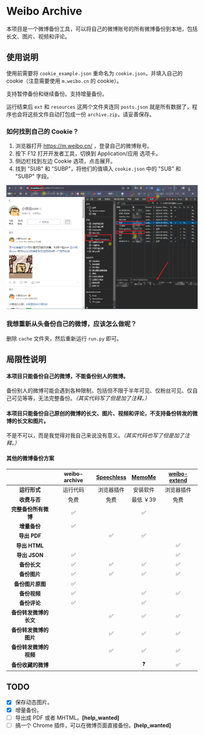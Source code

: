 # Weibo Archive

本项目是一个微博备份工具，可以将自己的微博账号的所有微博备份到本地，包括长文、图片、视频和评论。

## 使用说明

使用前需要将 `cookie_example.json` 重命名为 `cookie.json`，并填入自己的 cookie（注意需要使用 `m.weibo.cn` 的 cookie）。

支持暂停备份和继续备份。支持增量备份。

运行结束后 `ext` 和 `resources` 这两个文件夹连同 `posts.json` 就是所有数据了，程序也会将这些文件自动打包成一份 `archive.zip`，请妥善保存。

### 如何找到自己的 Cookie？

1. 浏览器打开 https://m.weibo.cn/ ，登录自己的微博账号。
2. 按下 F12 打开开发者工具，切换到 Application/应用 选项卡。
3. 侧边栏找到左边 Cookie 选项，点击展开。
4. 找到 "SUB" 和 "SUBP"，将他们的值填入 `cookie.json` 中的 "SUB" 和 "SUBP" 字段。

![](doc/step.png)

### 我想重新从头备份自己的微博，应该怎么做呢？

删除 `cache` 文件夹，然后重新运行 `run.py` 即可。

## 局限性说明

#### 本项目只能备份自己的微博，不能备份别人的微博。

备份别人的微博可能会遇到各种限制，包括但不限于半年可见、仅粉丝可见、仅自己可见等等，无法完整备份。*（其实代码写了但是加了注释。）*

#### 本项目只能备份自己原创的微博的长文、图片、视频和评论，不支持备份转发的微博的长文和图片。

不是不可以，而是我觉得对我自己来说没有意义。*（其实代码也写了但是加了注释。）*

#### 其他的微博备份方案

|  | weibo-archive | [Speechless](https://github.com/meterscao/Speechless) | [MemoMe](https://speechless.fun/) | [weibo-extend](https://github.com/loo-y/weibo-extend) |
|:---:|:---:|:---:|:---:|:---:|
| **运行形式** | 运行代码 | 浏览器插件 | 安装软件 | 浏览器插件 |
| **收费与否** | 免费 | 免费 | 最低 ￥39 | 免费 |
| **完整备份所有微博** | ✅ |  | ✅ |  |
| **增量备份** | ✅ |  |  |  |
| **导出 PDF** |  | ✅ | ✅ |  |
| **导出 HTML** |  |  |  | ✅ |
| **导出 JSON** | ✅ |  |  | ✅ |
| **备份长文** | ✅ | ✅ | ✅ | ✅ |
| **备份图片** | ✅ | ✅ | ✅ | ✅ |
| **备份图片原图** | ✅ |  |  |  |
| **备份视频** | ✅ |  | ✅ | ✅ |
| **备份评论** | ✅ |  | ✅ |  |
| **备份转发微博的长文** |  | ✅ | ✅ | ✅ |
| **备份转发微博的图片** |  | ✅ | ✅ | ✅ |
| **备份转发微博的视频** |  | ✅ | ✅ | ✅ |
| **备份收藏的微博** |  |  | ❓ | ✅ |

## TODO

- [x] 保存动态图片。
- [x] 增量备份。
- [ ] 导出成 PDF 或者 MHTML。**[help_wanted]**
- [ ] 搞一个 Chrome 插件，可以在微博页面直接备份。**[help_wanted]**

